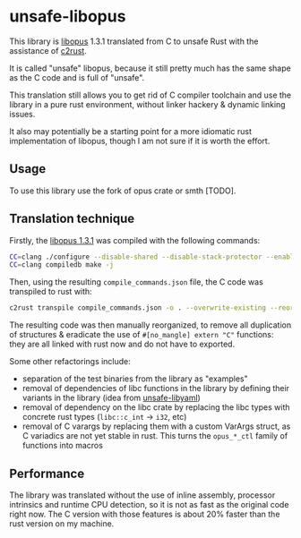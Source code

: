 # unsafe-libopus

This library is [libopus](https://github.com/xiph/opus) 1.3.1 translated from C to unsafe Rust with the assistance of [c2rust](https://github.com/immunant/c2rust).

It is called "unsafe" libopus, because it still pretty much has the same shape as the C code and is full of "unsafe".

This translation still allows you to get rid of C compiler toolchain and use the library in a pure rust environment, without linker hackery & dynamic linking issues.

It also may potentially be a starting point for a more idiomatic rust implementation of libopus, though I am not sure if it is worth the effort.

## Usage

To use this library use the fork of opus crate or smth [TODO].

## Translation technique

Firstly, the [libopus 1.3.1](https://archive.mozilla.org/pub/opus/opus-1.3.1.tar.gz) was compiled with the following commands:
```bash
CC=clang ./configure --disable-shared --disable-stack-protector --enable-extra-programs --disable-doc --disable-asm --disable-rtcd --disable-intrinsics --disable-dependency-tracking--disable-maintainer-mode --enable-hardening
CC=clang compiledb make -j
```

Then, using the resulting `compile_commands.json` file, the C code was transpiled to rust with:
```bash
c2rust transpile compile_commands.json -o . --overwrite-existing --reorganize-definitions --emit-modules --translate-const-macros --emit-build-files
```

The resulting code was then manually reorganized, to remove all duplication of structures & eradicate the use of `#[no_mangle] extern "C"` functions: they are all linked with rust now and do not have to exported.

Some other refactorings include:
- separation of the test binaries from the library as "examples"
- removal of dependencies of libc functions in the library by defining their variants in the library (idea from [unsafe-libyaml](https://github.com/dtolnay/unsafe-libyaml))
- removal of dependency on the libc crate by replacing the libc types with concrete rust types (`libc::c_int` -> `i32`, etc)
- removal of C varargs by replacing them with a custom VarArgs struct, as C variadics are not yet stable in rust. This turns the `opus_*_ctl` family of functions into macros  

## Performance

The library was translated without the use of inline assembly, processor intrinsics and runtime CPU detection, so it is not as fast as the original code right now. The C version with those features is about 20% faster than the rust version on my machine.
